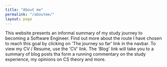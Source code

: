 ```yaml
---
title: "About me"
permalink: "/aboutme/"
layout: page
---
```


  
   
This website presents an informal summary of my study journey to becoming a Software Engineer.  Find out more about the route I have chosen to reach this goal by clicking on 'The journey so far' link in the navbar.  To view my CV / Resume, use the 'CV' link.  The 'Blog' link will take you to a summary of blog posts tha form a running commentary on the study experience, my opinions on CS theory and more.
